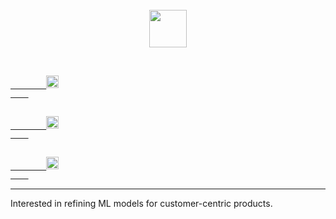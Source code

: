 <!-- <p align="left">
	<img src="https://komarev.com/ghpvc/?username=davidmeadejr&color=000000&style=flat-square&label=Profile+Views:" />
</p> -->

<div align="center">
  <br /> 
    <img  align="center" src="https://media.giphy.com/media/aExP3YOqb6ImBe5HG2/giphy.gif" width="60">
</div>
  <br /> 


<code>
    <a href="https://github.com/davidmeadejr/external-curriculum-vitae/blob/master/external-curriculum-vitae-updated.pdf">
        <img height="20" src="https://img.shields.io/badge/-PDF%20Curriculum%20Vitae-gray?style=flat&logo=github&logoColor=fff" />
    </a>
</code>
<code>
    <a href="https://www.linkedin.com/in/davidmeadejr/">
        <img height="20" src="https://img.shields.io/badge/-LinkedIn-gray?style=flat&logo=linkedin&logoColor=fff" />
    </a>
</code>
<code>
    <a href="https://github.com/davidmeadejr/github-curriculum-vitae">
        <img height="20" src="https://img.shields.io/badge/-Digital%20Curriculum%20Vitae-gray?style=flat&logo=github&logoColor=fff"/>
    </a>
</code>



---


<!-- **🔎 About** -->

<!--  * 🧑🏿‍🎓 Bachelor of Science - BSc, Digital & Technology Solutions.

* 🦇🔊 <a href="https://app.poap.xyz/token/6264372">Chainlink Certified Smart Contract Developer</a>.

* 💻 Leveraging code for customer-centric products.

* 🔍 Exploration through coding in the fields of Machine Learning, Decentralisation, and Spatial Computing.

* 🧠 2022 Project Data Hack x Google Hackathon winner. -->

<!-- * 📧 Have I sparked your interest? [Lets talk 💬](mailto:davidmeadejnrgmail.com) -->
<!-- * 🧑🏿‍💻 SWE. @ -->

Interested in refining ML models for customer-centric products.


 <!--**📊 Statistics**

![Top Langs](https://github-readme-stats.vercel.app/api/top-langs/?username=davidmeadejr&layout=compact&theme=chartreuse-dark&hide=objective-c%2B%2B,objective-c,html,css,Objective-c++,jupyter%20notebook) -->
